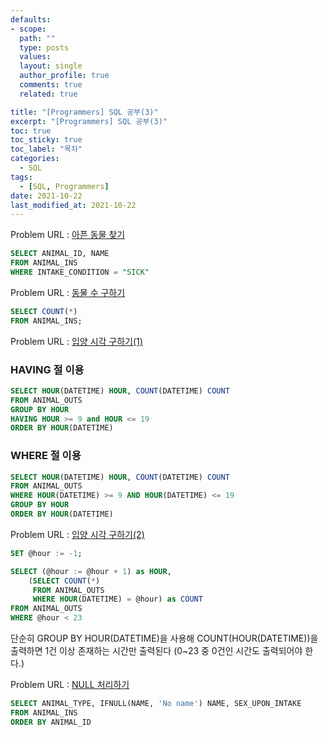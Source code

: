 ```yaml
---
defaults:
- scope:
  path: ""
  type: posts
  values:
  layout: single
  author_profile: true
  comments: true
  related: true

title: "[Programmers] SQL 공부(3)"
excerpt: "[Programmers] SQL 공부(3)"
toc: true
toc_sticky: true
toc_label: "목차"
categories:
  - SQL 
tags:
  - [SQL, Programmers]
date: 2021-10-22
last_modified_at: 2021-10-22
---
```

Problem URL : [아픈 동물 찾기](https://programmers.co.kr/learn/courses/30/lessons/59036)

```sql
SELECT ANIMAL_ID, NAME
FROM ANIMAL_INS
WHERE INTAKE_CONDITION = "SICK"
```

Problem URL : [동물 수 구하기](https://programmers.co.kr/learn/courses/30/lessons/59406)

```sql
SELECT COUNT(*)
FROM ANIMAL_INS;
```

Problem URL : [입양 시각 구하기(1)](https://programmers.co.kr/learn/courses/30/lessons/59412)

### HAVING 절 이용
```sql
SELECT HOUR(DATETIME) HOUR, COUNT(DATETIME) COUNT
FROM ANIMAL_OUTS
GROUP BY HOUR
HAVING HOUR >= 9 and HOUR <= 19
ORDER BY HOUR(DATETIME)
```

### WHERE 절 이용
```sql
SELECT HOUR(DATETIME) HOUR, COUNT(DATETIME) COUNT
FROM ANIMAL_OUTS
WHERE HOUR(DATETIME) >= 9 AND HOUR(DATETIME) <= 19
GROUP BY HOUR
ORDER BY HOUR(DATETIME)
```

Problem URL : [입양 시각 구하기(2)](https://programmers.co.kr/learn/courses/30/lessons/59413)

```sql
SET @hour := -1;

SELECT (@hour := @hour + 1) as HOUR,
    (SELECT COUNT(*) 
     FROM ANIMAL_OUTS 
     WHERE HOUR(DATETIME) = @hour) as COUNT
FROM ANIMAL_OUTS
WHERE @hour < 23
```
단순히 GROUP BY HOUR(DATETIME)을 사용해 COUNT(HOUR(DATETIME))을 출력하면
1건 이상 존재하는 시간만 출력된다 (0~23 중 0건인 시간도 출력되어야 한다.)


Problem URL : [NULL 처리하기](https://programmers.co.kr/learn/courses/30/lessons/59410)

```sql
SELECT ANIMAL_TYPE, IFNULL(NAME, 'No name') NAME, SEX_UPON_INTAKE
FROM ANIMAL_INS
ORDER BY ANIMAL_ID
```


